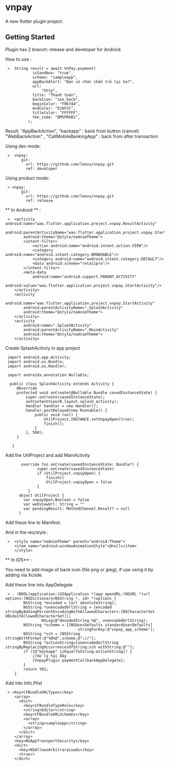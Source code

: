 # vnpay

A new flutter plugin project.

## Getting Started

Plugin has 2 branch: release and developer for Android.

How to use :

     >  String result = await VnPay.payment(
                isSandbox: "true",
                scheme: "sampleapp",
                appBackAlert: "Bạn có chắc chắn trở lại ko?",
                url:
                    "http",
                title: "Thanh toán",
                backIcon: "ion_back",
                beginColor: "F06744",
                endColor: "E26F2C",
                titleColor: "FFFFFF",
                tmn_code: "DMSPRO01",
              );

Result: 
"AppBackAction", "backapp" : back from button (cancel)
"WebBackAction" , "CallMobileBankingApp" : back from after transaction 

Using dev mode: 
 
     >  vnpay:
           git:
             url: https://github.com/leovu/vnpay.git
             ref: developer

Using product mode:
 
     > vnpay:
           git:
             url: https://github.com/leovu/vnpay.git
             ref: release
             

** In Android ** :
 
     >  <activity android:name="wao.flutter.application.project.vnpay.ResultActivity"
            android:parentActivityName="wao.flutter.application.project.vnpay.StartActivity"
            android:theme="@style/noAnimTheme">
            <intent-filter>
                <action android:name="android.intent.action.VIEW"/>
                <category android:name="android.intent.category.BROWSABLE"/>
                <category android:name="android.intent.category.DEFAULT"/>
                <data android:scheme="retailpro"/>
            </intent-filter>
            <meta-data
                android:name="android.support.PARENT_ACTIVITY"
                android:value="wao.flutter.application.project.vnpay.StartActivity"/>
        </activity>
        <activity
            android:name="wao.flutter.application.project.vnpay.StartActivity"
            android:parentActivityName=".SplashActivity"
            android:theme="@style/noAnimTheme">
        </activity>
        <activity
            android:name=".SplashActivity"
            android:parentActivityName=".MainActivity"
            android:theme="@style/noAnimTheme">
        </activity>
 
 Create SplashAcitivty in app project 
 
     import android.app.Activity;
     import android.os.Bundle;
     import android.os.Handler;

     import androidx.annotation.Nullable;

      public class SplashActivity extends Activity {
         @Override
         protected void onCreate(@Nullable Bundle savedInstanceState) {
             super.onCreate(savedInstanceState);
             setContentView(R.layout.splash_activity);
             Handler handler = new Handler();
             handler.postDelayed(new Runnable() {
                 public void run() {
                     UtilProject.INSTANCE.setVnpayOpen(true);
                     finish();
                 }
             }, 500);
         }

       }

 Add the UtilProject and add MainActivity 
 
           override fun onCreate(savedInstanceState: Bundle?) {
                  super.onCreate(savedInstanceState)
                  if (UtilProject.vnpayOpen) {
                      finish()
                      UtilProject.vnpayOpen = false
                  }
              }
          object UtilProject {
            var vnpayOpen:Boolean = false
            var webViewUrl: String = ""
            var pendingResult: MethodChannel.Result? = null
          }
          

    
 Add these line to Manifest. 
 
 And in the res/style : 
         
     >  <style name="noAnimTheme" parent="android:Theme">
        <item name="android:windowAnimationStyle">@null</item>
        </style>
 
 
 ** In iOS** :
 
 You need to add image of back icon (file png or jpeg), if use using it by adding via Xcode.
 
 Add these line into AppDelegate
 
     > - (BOOL)application:(UIApplication *)app openURL:(NSURL *)url options:(NSDictionary<NSString *, id> *)options {
            NSString *encoded = [url absoluteString];
            NSString *unencodedUrlString = [encoded     stringByAddingPercentEncodingWithAllowedCharacters:[NSCharacterSet  URLHostAllowedCharacterSet]];
                    NSLog(@"decodedString %@", unencodedUrlString);
            NSString *scheme = [[NSUserDefaults standardUserDefaults]
                                    stringForKey:@"vnpay_app_scheme"];
            NSString *sch = [NSString stringWithFormat:@"%@%@",scheme,@"://"];
            NSString *actionString=[unencodedUrlString stringByReplacingOccurrencesOfString:sch withString:@""];
            if ([@"backapp" isEqualToString:actionString]) {
                //Xử lý tại đây
                [VnpayPlugin paymentCallbackAppDelegate];
            }
            return YES;
        }
 
 
 Add into Info.Plist 
 
     > <key>CFBundleURLTypes</key>
        <array>
          <dict>
            <key>CFBundleTypeRole</key>
            <string>Editor</string>
            <key>CFBundleURLSchemes</key>
            <array>
              <string>sampleapp</string>
            </array>
          </dict>
        </array>
        <key>NSAppTransportSecurity</key>
        <dict>
          <key>NSAllowsArbitraryLoads</key>
          <true/>
        </dict>

